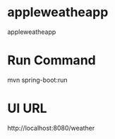 # appleweatheapp
appleweatheapp

# Run Command

mvn spring-boot:run

# UI URL
http://localhost:8080/weather


